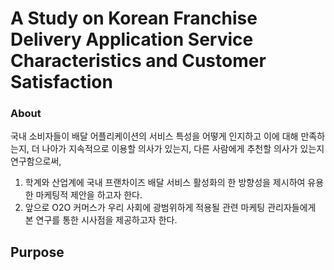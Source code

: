 # A Study on Korean Franchise Delivery Application Service Characteristics and Customer Satisfaction

### About
국내 소비자들이 배달 어플리케이션의 서비스 특성을 어떻게 인지하고 이에 대해 만족하는지, 더 나아가 지속적으로 이용할 의사가 있는지, 다른 사람에게 추천할 의사가 있는지 연구함으로써, 
1. 학계와 산업계에 국내 프랜차이즈 배달 서비스 활성화의 한 방향성을 제시하여 유용한 마케팅적 제안을 하고자 한다.
2. 앞으로 O2O 커머스가 우리 사회에 광범위하게 적용될 관련 마케팅 관리자들에게 본 연구를 통한 시사점을 제공하고자 한다.

## Purpose
